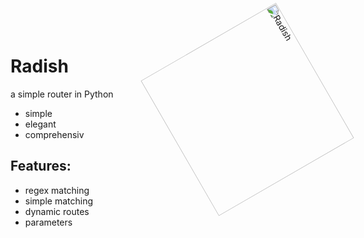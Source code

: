 <img src="https://cdn.discordapp.com/attachments/857979752991031296/943164374510600284/radish3.svg" alt="Radish" style="width: 250px; rotate: 60deg;"  align="right"/>
<h1>Radish </h1>

<p>a simple router in Python</p>


- simple
- elegant
- comprehensiv


## Features: 
- regex matching
- simple matching
- dynamic routes
- parameters
